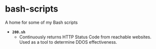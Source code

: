 # bash-scripts
A home for some of my Bash scripts

- **`200.sh`**
    - Continuously returns HTTP Status Code from reachable websites. Used as a tool to determine DDOS effectiveness.
